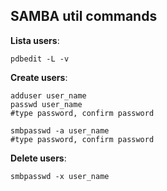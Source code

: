 ## SAMBA util commands

**Lista users**:
```
pdbedit -L -v
```

**Create users**:
```
adduser user_name
passwd user_name
#type password, confirm password

smbpasswd -a user_name
#type password, confirm password

```

**Delete users**:
```
smbpasswd -x user_name
```

